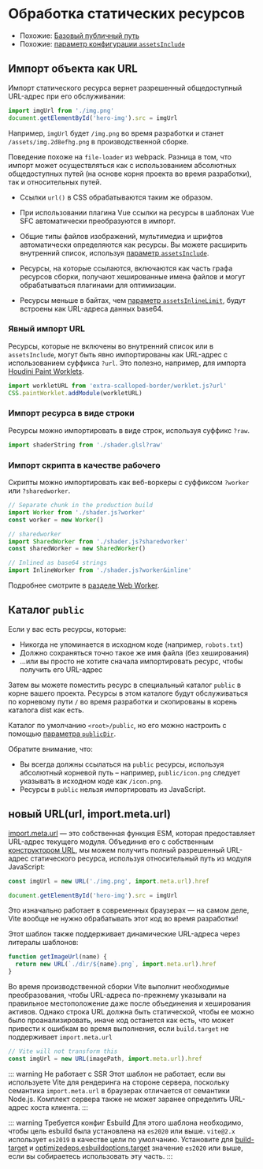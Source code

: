 # Обработка статических ресурсов

- Похожие: [Базовый публичный путь](./build#public-base-path)
- Похожие: [параметр конфигурации `assetsInclude`](/config/#assetsinclude)

## Импорт объекта как URL

Импорт статического ресурса вернет разрешенный общедоступный URL-адрес при его обслуживании:

```js
import imgUrl from './img.png'
document.getElementById('hero-img').src = imgUrl
```

Например, `imgUrl` будет `/img.png` во время разработки и станет `/assets/img.2d8efhg.png` в производственной сборке.

Поведение похоже на `file-loader` из webpack. Разница в том, что импорт может осуществляться как с использованием абсолютных общедоступных путей (на основе корня проекта во время разработки), так и относительных путей.

- Ссылки `url()` в CSS обрабатываются таким же образом.

- При использовании плагина Vue ссылки на ресурсы в шаблонах Vue SFC автоматически преобразуются в импорт.

- Общие типы файлов изображений, мультимедиа и шрифтов автоматически определяются как ресурсы. Вы можете расширить внутренний список, используя [параметр `assetsInclude`](/config/#assetsinclude).

- Ресурсы, на которые ссылаются, включаются как часть графа ресурсов сборки, получают хешированные имена файлов и могут обрабатываться плагинами для оптимизации.

- Ресурсы меньше в байтах, чем [параметр `assetsInlineLimit`](/config/#build-assetsinlinelimit), будут встроены как URL-адреса данных base64.

### Явный импорт URL

Ресурсы, которые не включены во внутренний список или в `assetsInclude`, могут быть явно импортированы как URL-адрес с использованием суффикса `?url`. Это полезно, например, для импорта [Houdini Paint Worklets](https://houdini.how/usage).

```js
import workletURL from 'extra-scalloped-border/worklet.js?url'
CSS.paintWorklet.addModule(workletURL)
```

### Импорт ресурса в виде строки

Ресурсы можно импортировать в виде строк, используя суффикс `?raw`.

```js
import shaderString from './shader.glsl?raw'
```

### Импорт скрипта в качестве рабочего

Скрипты можно импортировать как веб-воркеры с суффиксом `?worker` или `?sharedworker`.

```js
// Separate chunk in the production build
import Worker from './shader.js?worker'
const worker = new Worker()
```

```js
// sharedworker
import SharedWorker from './shader.js?sharedworker'
const sharedWorker = new SharedWorker()
```

```js
// Inlined as base64 strings
import InlineWorker from './shader.js?worker&inline'
```

Подробнее смотрите в [разделе Web Worker](./features.md#web-workers).

## Каталог `public`

Если у вас есть ресурсы, которые:

- Никогда не упоминается в исходном коде (например, `robots.txt`)
- Должно сохраняться точно такое же имя файла (без хеширования)
- ...или вы просто не хотите сначала импортировать ресурс, чтобы получить его URL-адрес

Затем вы можете поместить ресурс в специальный каталог `public` в корне вашего проекта. Ресурсы в этом каталоге будут обслуживаться по корневому пути `/` во время разработки и скопированы в корень каталога dist как есть.

Каталог по умолчанию `<root>/public`, но его можно настроить с помощью [параметра `publicDir`](/config/#publicdir).

Обратите внимание, что:

- Вы всегда должны ссылаться на `public` ресурсы, используя абсолютный корневой путь – например, `public/icon.png` следует указывать в исходном коде как `/icon.png`.
- Ресурсы в `public` нельзя импортировать из JavaScript.

## новый URL(url, import.meta.url)

[import.meta.url](https://developer.mozilla.org/en-US/docs/Web/JavaScript/Reference/Statements/import.meta) — это собственная функция ESM, которая предоставляет URL-адрес текущего модуля. Объединив его с собственным [конструктором URL](https://developer.mozilla.org/en-US/docs/Web/API/URL), мы можем получить полный разрешенный URL-адрес статического ресурса, используя относительный путь из модуля JavaScript:

```js
const imgUrl = new URL('./img.png', import.meta.url).href

document.getElementById('hero-img').src = imgUrl
```

Это изначально работает в современных браузерах — на самом деле, Vite вообще не нужно обрабатывать этот код во время разработки!

Этот шаблон также поддерживает динамические URL-адреса через литералы шаблонов:

```js
function getImageUrl(name) {
  return new URL(`./dir/${name}.png`, import.meta.url).href
}
```

Во время производственной сборки Vite выполнит необходимые преобразования, чтобы URL-адреса по-прежнему указывали на правильное местоположение даже после объединения и хеширования активов. Однако строка URL должна быть статической, чтобы ее можно было проанализировать, иначе код останется как есть, что может привести к ошибкам во время выполнения, если `build.target` не поддерживает `import.meta.url`

```js
// Vite will not transform this
const imgUrl = new URL(imagePath, import.meta.url).href
```

::: warning Не работает с SSR
Этот шаблон не работает, если вы используете Vite для рендеринга на стороне сервера, поскольку семантика `import.meta.url` в браузерах отличается от семантики Node.js. Комплект сервера также не может заранее определить URL-адрес хоста клиента.
:::

::: warning Требуется конфиг Esbuild
Для этого шаблона необходимо, чтобы цель esbuild была установлена на `es2020` или выше. `vite@2.x` использует `es2019` в качестве цели по умолчанию. Установите для [build-target](https://vitejs.dev/config/#build-target) и [optimizedeps.esbuildoptions.target](https://vitejs.dev/config/#optimizedeps-esbuildoptions) значение `es2020` или выше, если вы собираетесь использовать эту часть.
:::
